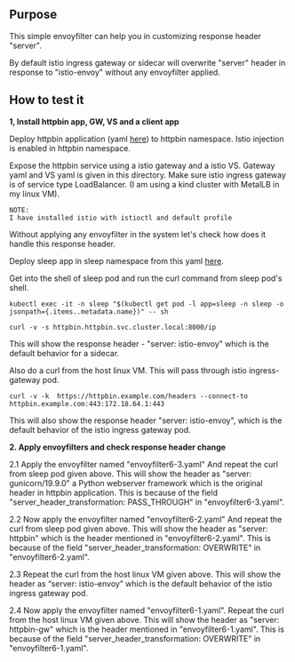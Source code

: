 ## Purpose

This simple envoyfilter can help you in customizing response header "server". 

By default istio ingress gateway or sidecar will overwrite "server" header in response to "istio-envoy" without any envoyfilter applied.

## How to test it

**1, Install httpbin app, GW, VS and a client app**

Deploy httpbin application (yaml  [here](https://github.com/istio/istio/blob/master/samples/httpbin/httpbin.yaml)) to httpbin namespace. Istio injection is enabled in httpbin namespace.

Expose the httpbin service using a istio gateway and a istio VS. Gateway yaml and VS yaml is given in this directory. Make sure istio ingress gateway is of service type LoadBalancer. (I am using a kind cluster with MetalLB in my linux VM).
 
```
NOTE:
I have installed istio with istioctl and default profile
```
Without applying any envoyfilter in the system let's check how does it handle this response header.

Deploy sleep app in sleep namespace from this yaml [here](https://github.com/istio/istio/blob/master/samples/sleep/sleep.yaml).

Get into the shell of sleep pod and run the curl command from sleep pod's shell.

    kubectl exec -it -n sleep "$(kubectl get pod -l app=sleep -n sleep -o jsonpath={.items..metadata.name})" -- sh
   
    curl -v -s httpbin.httpbin.svc.cluster.local:8000/ip

This will show the response header - "server: istio-envoy" which is the default behavior for a sidecar.

Also do a curl from the host linux VM. This will pass through istio ingress-gateway pod.

    curl -v -k  https://httpbin.example.com/headers --connect-to httpbin.example.com:443:172.18.64.1:443

This will also show the response header "server: istio-envoy", which is the default behavior of the istio ingress gateway pod.

**2. Apply envoyfilters and check response header change**

2.1 Apply the envoyfilter named "envoyfilter6-3.yaml" And repeat the curl from sleep pod given above.
This will show the header as "server: gunicorn/19.9.0" a Python webserver framework which is the original header in httpbin application. This is because of the field "server_header_transformation: PASS_THROUGH" in "envoyfilter6-3.yaml".

2.2 Now apply the envoyfilter named "envoyfilter6-2.yaml" And repeat the curl from sleep pod given above.
This will show the header as "server: httpbin" which is the header mentioned in "envoyfilter6-2.yaml". This is because of the field "server_header_transformation: OVERWRITE" in "envoyfilter6-2.yaml".

2.3 Repeat the curl from the host linux VM given above. This will show the header as “server: istio-envoy” which is the default behavior of the istio ingress gateway pod.

2.4 Now apply the envoyfilter named "envoyfilter6-1.yaml". Repeat the curl from the host linux VM given above. This will show the header as "server: httpbin-gw" which is the header mentioned in "envoyfilter6-1.yaml". This is because of the field "server_header_transformation: OVERWRITE" in "envoyfilter6-1.yaml".



